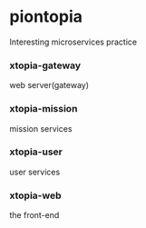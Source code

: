 # piontopia

Interesting microservices practice

### xtopia-gateway

web server(gateway)

### xtopia-mission

mission services

### xtopia-user

user services

### xtopia-web

the front-end